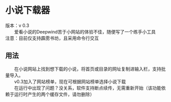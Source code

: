 # 小说下载器
版本：v 0.3<br>
　　爱看小说的Deepwind苦于小网站的体验不佳，随便写了一个练手小工具<br>
注意：目前仅支持霹雳书坊，且采用命令行交互
## 用法
　　在小说网站上找到想下载的小说，将首页或目录的网址复制进输入栏，支持批量导入。<br>
　　v0.3加入了网站榜单，现在可根据网站榜单选择小说下载<br>
　　在运行中出现了问题？没关系，软件支持断点续传，无需重新开始（该功能依赖于运行时产生的两个缓存文件，请勿删除）